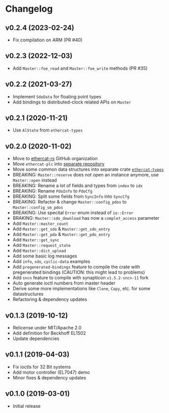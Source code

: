 # Changelog

## v0.2.4 (2023-02-24)

- Fix compilation on ARM (PR #40)

## v0.2.3 (2022-12-03)

- Add `Master::foe_read` and `Master::foe_write` methods (PR #35)

## v0.2.2 (2021-03-27)

- Implement `SdoData` for floating point types
- Add bindings to distributed-clock related APIs on `Master`

## v0.2.1 (2020-11-21)

- Use `AlState` from `ethercat-types`

## v0.2.0 (2020-11-02)

- Move to [ethercat-rs](https://github.com/ethercat-rs) GitHub organization
- Move `ethercat-plc` into [separate repository](https://github.com/ethercat-rs/ethercat-plc)
- Move some common data structures into separate crate [`ethercat-types`](https://github.com/ethercat-rs/ethercat-types)
- BREAKING: `Master::reserve` does not open an instance anymore, use `Master::open` instead
- BREAKING: Rename a lot of fields and types from `index` to `idx`
- BREAKING: Rename `PdoInfo` to `PdoCfg`
- BREAKING: Split some fields from `SyncInfo` into `SyncCfg`
- BREAKING: Refactor & change `Master::config_pdos` to `Master::config_sm_pdos`
- BREAKING: Use specital `Error` enum instead of `io::Error`
- BRAKING: `Master::sdo_download` has now a `complet_access` parameter
- Add `Master::master_count`
- Add `Master::get_sdo` & `Master::get_sdo_entry`
- Add `Master::get_pdo` & `Master::get_pdo_entry`
- Add `Master::get_sync`
- Add `Master::request_state`
- Add `Master::dict_upload`
- Add some basic log messages
- Add `info`, `sdo`, `cyclic-data` examples
- Add `pregenerated-bindings` feature to compile the crate with pregenerated bindings (CAUTION: this might lead to problems)
- Add `sncn` feature to compile with synapticon `v1.5.2-sncn-11` fork
- Auto generate ioctl numbers from master header
- Derive some more implementations like `Clone`, `Copy`, etc. for some datastructures
- Refactoring & dependency updates

## v0.1.3 (2019-10-12)

- Relicense under MIT/Apache 2.0
- Add definition for Beckhoff EL1502
- Update dependencies

## v0.1.1 (2019-04-03)

- Fix ioctls for 32 Bit systems
- Add motor controller (EL7047) demo
- Minor fixes & dependency updates

## v0.1.0 (2019-03-01)

- Initial release
